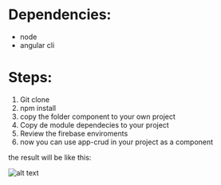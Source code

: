 # Dependencies: 
  
- node
- angular cli

# Steps:

1. Git clone
2. npm install
3. copy the folder component to your own project
4. Copy de module dependecies to your project
5. Review the firebase enviroments
6. now you can use app-crud in your project as a component

the result will be like this:

![alt text](https://lh6.googleusercontent.com/XFcjJesR3pZaOc5bXG6vx4944ukt73jsF7KZuAjK3M6AVK590VIVi4VJXs0-w61GZKzMn3SmcvyrK2YCc8CQ=w1125-h790)
